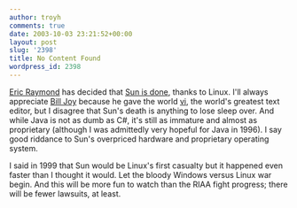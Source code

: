 ```yaml
---
author: troyh
comments: true
date: 2003-10-03 23:21:52+00:00
layout: post
slug: '2398'
title: No Content Found
wordpress_id: 2398
---
```


[Eric Raymond](http://www.catb.org/~esr/) has decided that [Sun is done](http://linuxtoday.com/news_story.php3?ltsn=2003-10-02-014-26-OP-BZ-SW), thanks to Linux. I'll always appreciate [Bill Joy](http://www.sun.com/aboutsun/media/ceo/mgt_joy.html) because he gave the world [vi](http://www.vim.org/), the world's greatest text editor, but I disagree that Sun's death is anything to lose sleep over. And while Java is not as dumb as C#, it's still as immature and almost as proprietary (although I was admittedly very hopeful for Java in 1996). I say good riddance to Sun's overpriced hardware and proprietary operating system.

I said in 1999 that Sun would be Linux's first casualty but it happened even faster than I thought it would. Let the bloody Windows versus Linux war begin. And this will be more fun to watch than the RIAA fight progress; there will be fewer lawsuits, at least.
